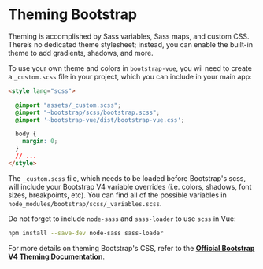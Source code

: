 # Theming Bootstrap

Theming is accomplished by Sass variables, Sass maps, and custom CSS. There’s no dedicated
theme stylesheet; instead, you can enable the built-in theme to add gradients, shadows, and more.

To use your own theme and colors in `bootstrap-vue`, you wil need to create a
`_custom.scss` file in your project, which you can include in your main app:

```html
<style lang="scss">

  @import "assets/_custom.scss";
  @import "~bootstrap/scss/bootstrap.scss";
  @import '~bootstrap-vue/dist/bootstrap-vue.css';

  body {
    margin: 0;
  }
  // ...
</style>
```

The `_custom.scss` file, which needs to be loaded before Bootstrap's scss, will include your
Bootstrap V4 variable overrides (i.e. colors, shadows, font sizes, breakpoints, etc).
You can find all of the possible variables in `node_modules/bootstrap/scss/_variables.scss`.

Do not forget to include `node-sass` and `sass-loader` to use `scss` in Vue:

```sh
npm install --save-dev node-sass sass-loader
```

For more details on theming Bootstrap's CSS, refer to the
[**Official Bootstrap V4 Theming Documentation**](http://getbootstrap.com/docs/4.1/getting-started/theming/).
